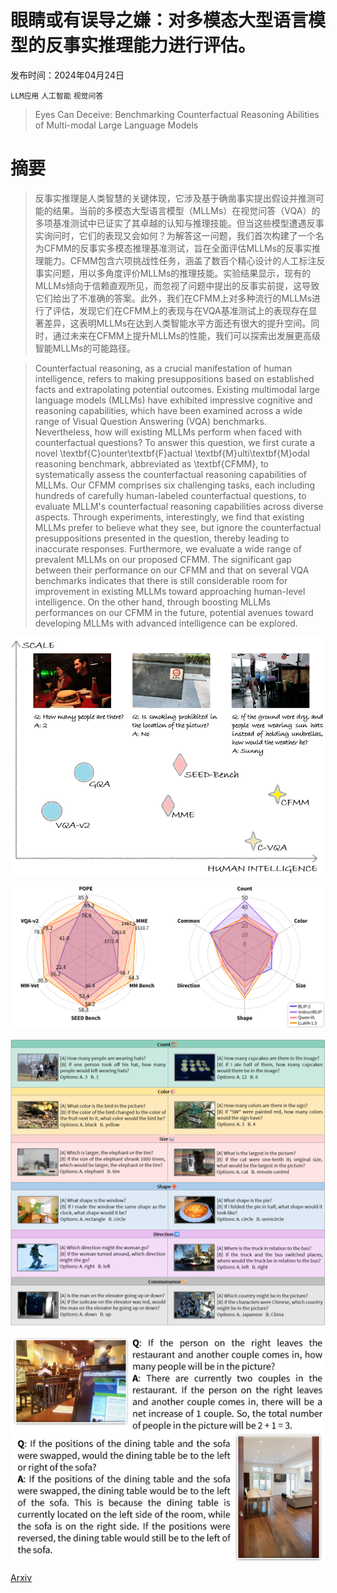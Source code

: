 # 眼睛或有误导之嫌：对多模态大型语言模型的反事实推理能力进行评估。

发布时间：2024年04月24日

`LLM应用` `人工智能` `视觉问答`

> Eyes Can Deceive: Benchmarking Counterfactual Reasoning Abilities of Multi-modal Large Language Models

# 摘要

> 反事实推理是人类智慧的关键体现，它涉及基于确凿事实提出假设并推测可能的结果。当前的多模态大型语言模型（MLLMs）在视觉问答（VQA）的多项基准测试中已证实了其卓越的认知与推理技能。但当这些模型遭遇反事实询问时，它们的表现又会如何？为解答这一问题，我们首次构建了一个名为CFMM的反事实多模态推理基准测试，旨在全面评估MLLMs的反事实推理能力。CFMM包含六项挑战性任务，涵盖了数百个精心设计的人工标注反事实问题，用以多角度评价MLLMs的推理技能。实验结果显示，现有的MLLMs倾向于信赖直观所见，而忽视了问题中提出的反事实前提，这导致它们给出了不准确的答案。此外，我们在CFMM上对多种流行的MLLMs进行了评估，发现它们在CFMM上的表现与在VQA基准测试上的表现存在显著差异，这表明MLLMs在达到人类智能水平方面还有很大的提升空间。同时，通过未来在CFMM上提升MLLMs的性能，我们可以探索出发展更高级智能MLLMs的可能路径。

> Counterfactual reasoning, as a crucial manifestation of human intelligence, refers to making presuppositions based on established facts and extrapolating potential outcomes. Existing multimodal large language models (MLLMs) have exhibited impressive cognitive and reasoning capabilities, which have been examined across a wide range of Visual Question Answering (VQA) benchmarks. Nevertheless, how will existing MLLMs perform when faced with counterfactual questions? To answer this question, we first curate a novel \textbf{C}ounter\textbf{F}actual \textbf{M}ulti\textbf{M}odal reasoning benchmark, abbreviated as \textbf{CFMM}, to systematically assess the counterfactual reasoning capabilities of MLLMs. Our CFMM comprises six challenging tasks, each including hundreds of carefully human-labeled counterfactual questions, to evaluate MLLM's counterfactual reasoning capabilities across diverse aspects. Through experiments, interestingly, we find that existing MLLMs prefer to believe what they see, but ignore the counterfactual presuppositions presented in the question, thereby leading to inaccurate responses. Furthermore, we evaluate a wide range of prevalent MLLMs on our proposed CFMM. The significant gap between their performance on our CFMM and that on several VQA benchmarks indicates that there is still considerable room for improvement in existing MLLMs toward approaching human-level intelligence. On the other hand, through boosting MLLMs performances on our CFMM in the future, potential avenues toward developing MLLMs with advanced intelligence can be explored.

![眼睛或有误导之嫌：对多模态大型语言模型的反事实推理能力进行评估。](../../../paper_images/2404.12966/intro.png)

![眼睛或有误导之嫌：对多模态大型语言模型的反事实推理能力进行评估。](../../../paper_images/2404.12966/x1.png)

![眼睛或有误导之嫌：对多模态大型语言模型的反事实推理能力进行评估。](../../../paper_images/2404.12966/exps.png)

![眼睛或有误导之嫌：对多模态大型语言模型的反事实推理能力进行评估。](../../../paper_images/2404.12966/x2.png)

[Arxiv](https://arxiv.org/abs/2404.12966)